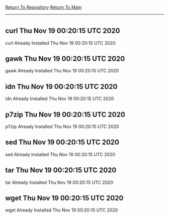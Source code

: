 [Return To Repository](https://github.com/deathbybandaid/piholeparser/)
[Return To Main](https://github.com/deathbybandaid/piholeparser/blob/master/RecentRunLogs/Mainlog.md)
____________________________________
# 
## curl Thu Nov 19 00:20:15 UTC 2020
curl Already Installed Thu Nov 19 00:20:15 UTC 2020
## gawk Thu Nov 19 00:20:15 UTC 2020
gawk Already Installed Thu Nov 19 00:20:15 UTC 2020
## idn Thu Nov 19 00:20:15 UTC 2020
idn Already Installed Thu Nov 19 00:20:15 UTC 2020
## p7zip Thu Nov 19 00:20:15 UTC 2020
p7zip Already Installed Thu Nov 19 00:20:15 UTC 2020
## sed Thu Nov 19 00:20:15 UTC 2020
sed Already Installed Thu Nov 19 00:20:15 UTC 2020
## tar Thu Nov 19 00:20:15 UTC 2020
tar Already Installed Thu Nov 19 00:20:15 UTC 2020
## wget Thu Nov 19 00:20:15 UTC 2020
wget Already Installed Thu Nov 19 00:20:15 UTC 2020
